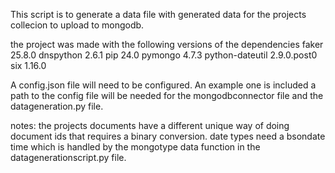 This script is to generate a data file with generated data for the projects collecion to upload to mongodb. 

the project was made with the following versions of the dependencies
faker 25.8.0
dnspython 2.6.1
pip 24.0
pymongo 4.7.3
python-dateutil 2.9.0.post0
six 1.16.0

A config.json file will need to be configured. An example one is included 
a path to the config file will be needed for the mongodbconnector file and the datageneration.py file.

notes:
the projects documents have a different unique way of doing document ids that requires a binary conversion.
date types need a bsondate time which is handled by the mongotype data function in the datagenerationscript.py file. 